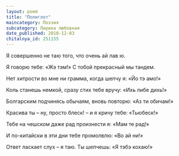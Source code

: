 ```yaml
---
layout: poem
title: "Полиглот"
maincategory: Поэзия
subcategory: Лирика любовная
date_published: 2010-12-03
chitalnya_id: 251155
---
```




Я совершенно не таю
того, что очень ай лав ю.

Я говорю тебе: «Жэ тэм!»
С тобой прекрасный мы тандем.

Нет хитрости во мне ни грамма,
когда шепчу я: «Йо тэ амо!»

Коль станешь немкой, сразу стих
тебе вручу: «Ихь либе дихь!»

Болгарским подчинясь обычаям,
вновь повторю: «Аз ти обичам!»

Красива ты – ну, просто блеск! –
и я кричу тебе: «Тьюбеск!»

Тебе на чешском даже рад
произнести я: «Мам те рад!»

И по-китайски в эти дни
тебе промолвлю: «Во ай ни!»

Ответ ласкает слух – я таю.
Ты шепчешь: «Я тэбэ кохаю!»






